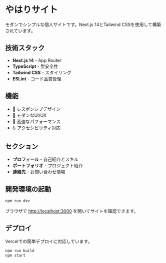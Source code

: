 # やはりサイト

モダンでシンプルな個人サイトです。Next.js 14とTailwind CSSを使用して構築されています。

## 技術スタック

- **Next.js 14** - App Router
- **TypeScript** - 型安全性
- **Tailwind CSS** - スタイリング
- **ESLint** - コード品質管理

## 機能

- 📱 レスポンシブデザイン
- 🎨 モダンなUI/UX
- 🚀 高速なパフォーマンス
- ♿ アクセシビリティ対応

## セクション

- **プロフィール** - 自己紹介とスキル
- **ポートフォリオ** - プロジェクト紹介
- **連絡先** - お問い合わせ情報

## 開発環境の起動

```bash
npm run dev
```

ブラウザで [http://localhost:3000](http://localhost:3000) を開いてサイトを確認できます。

## デプロイ

Vercelでの簡単デプロイに対応しています。

```bash
npm run build
npm start
```
